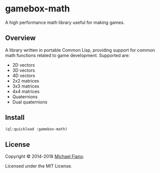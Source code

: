 # gamebox-math

A high performance math library useful for making games.

## Overview

A library written in portable Common Lisp, providing support for common math functions related to
game development. Supported are:

* 2D vectors
* 3D vectors
* 4D vectors
* 2x2 matrices
* 3x3 matrices
* 4x4 matrices
* Quaternions
* Dual quaternions

## Install

``` lisp
(ql:quickload :gamebox-math)
```

## License

Copyright © 2014-2018 [Michael Fiano](mailto:mail@michaelfiano.com).

Licensed under the MIT License.
